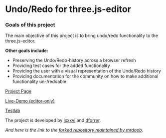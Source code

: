 Undo/Redo for three.js-editor
===

### Goals of this project ###

The main objective of this project is to bring undo/redo functionality to the three.js-editor.

**Other goals include:**

- Preserving the Undo/Redo-history across a browser refresh
- Providing test cases for the added functionality
- Providing the user with a visual representation of the Undo/Redo history
- Providing documentation for the community on how to make additional functionality un-/redoable

[Project Page](http://ip5.fukuro.ch)

[Live-Demo (editor-only)](http://threejs.fukuro.ch/editor)

[Testlab](http://ip5.fukuro.ch/test_runs)

The project is developed by [lxxxvi](https://github.com/lxxxvi) and [dforrer](https://github.com/dforrer).

_And here is the link to the [forked repository maintained by mrdoob](https://github.com/mrdoob/three.js)._